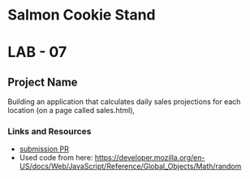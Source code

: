 # Salmon Cookie Stand
# LAB - 07

## Project Name

Building an application that calculates daily sales projections for each location (on a page called sales.html),



### Links and Resources
* [submission PR](https://github.com/MasteRminD6666/Salmon-Cookies/pull/1)
* Used code from here: https://developer.mozilla.org/en-US/docs/Web/JavaScript/Reference/Global_Objects/Math/random


